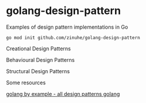# golang-design-pattern
Examples of design pattern implementations in Go


`go mod init github.com/zinuhe/golang-design-pattern`


Creational Design Patterns

Behavioural Design Patterns

Structural Design Patterns



Some resources

[golang by example - all design patterns golang](https://golangbyexample.com/all-design-patterns-golang/)
